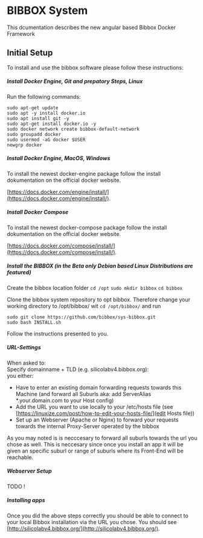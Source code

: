 # BIBBOX System

This dcumentation describes the new angular based Bibbox Docker Framework

## Initial Setup

To install and use the bibbox software please follow these instructions:

##### Install Docker Engine, Git and prepatory Steps, Linux

Run the following commands:

`sudo apt-get update`<br>
`sudo apt -y install docker.io`<br>
`sudo apt install git -y`<br>
`sudo apt-get install docker.io -y`<br>
`sudo docker network create bibbox-default-network`<br>
`sudo groupadd docker`<br>
`sudo usermod -aG docker $USER`<br>
`newgrp docker`<br>

##### Install Docker Engine, MacOS, Windows 

To install the newest docker-engine package follow the install dokumentation on the official docker website. 

[https://docs.docker.com/engine/install/](https://docs.docker.com/engine/install/).

##### Install Docker Compose

To install the newest docker-compose package follow the install dokumentation on the official docker website.

[https://docs.docker.com/compose/install/](https://docs.docker.com/compose/install/).

##### Install the BIBBOX (in the Beta only Debian based Linux Distributions are featured)

Create the bibbox location folder
`cd /opt`
`sudo mkdir bibbox`
`cd bibbox`

Clone the bibbox system repository to opt bibbox. Therefore change your working directory to /opt/bibbox/ wit `cd /opt/bibbox/` and run

`sudo git clone https://github.com/bibbox/sys-bibbox.git`<br>
`sudo bash INSTALL.sh`<br>

Follow the instructions presented to you. 

##### URL-Settings

When asked to: <br>
Specify domainname + TLD (e.g. silicolabv4.bibbox.org):  <br>
you either: 

* Have to enter an existing domain forwarding requests towards this Machine (and forward all Suburls aka: add  ServerAlias \*.your.domain.com to your Host config)
* Add the URL you want to use locally to your /etc/hosts file (see [https://linuxize.com/post/how-to-edit-your-hosts-file/](edit Hosts file))
* Set up an Webserver (Apache or Nginx) to forward your requests towards the internal Proxy-Server operated by the bibbox

As you may noted is is necccesary to forward all suburls towards the url you chose as well. This is neccesary since once you install an app it will be given an specific suburl or range of suburls where its Front-End will be reachable.

##### Webserver Setup 

TODO !

##### Installing apps

Once you did the above steps correctly you should be able to connect to your local Bibbox installation via the URL you chose.
You should see [http://silicolabv4.bibbox.org/](http://silicolabv4.bibbox.org/).








